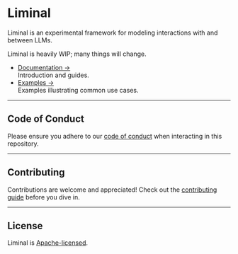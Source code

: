 # Liminal

Liminal is an experimental framework for modeling interactions with and between LLMs.

Liminal is heavily WIP; many things will change.

- [Documentation &rarr;](https://liminal.land)<br />Introduction and guides.
- [Examples &rarr;](https://liminal.land/examples)<br />Examples illustrating common use cases.

---

## **Code of Conduct**

Please ensure you adhere to our [code of conduct](CODE_OF_CONDUCT.md) when interacting in this
repository.

---

## **Contributing**

Contributions are welcome and appreciated! Check out the [contributing guide](CONTRIBUTING.md)
before you dive in.

---

## **License**

Liminal is [Apache-licensed](LICENSE).
